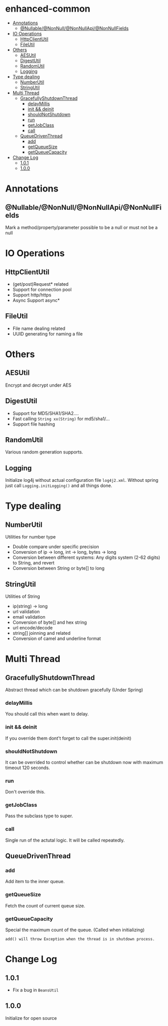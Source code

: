 enhanced-common
===

- [Annotations](#annotations)
	- [@Nullable/@NonNull/@NonNullApi/@NonNullFields](#nullablenonnullnonnullapinonnullfields)
- [IO Operations](#io-operations)
	- [HttpClientUtil](#httpclientutil)
	- [FileUtil](#fileutil)
- [Others](#others)
	- [AESUtil](#aesutil)
	- [DigestUtil](#digestutil)
	- [RandomUtil](#randomutil)
	- [Logging](#logging)
- [Type dealing](#type-dealing)
	- [NumberUtil](#numberutil)
	- [StringUtil](#stringutil)
- [Multi Thread](#multi-thread)
	- [GracefullyShutdownThread](#gracefullyshutdownthread)
		- [delayMillis](#delaymillis)
		- [init && deinit](#init--deinit)
		- [shouldNotShutdown](#shouldnotshutdown)
		- [run](#run)
		- [getJobClass](#getjobclass)
		- [call](#call)
	- [QueueDrivenThread](#queuedriventhread)
		- [add](#add)
		- [getQueueSize](#getQueueSize)
		- [getQueueCapacity](#getQueueCapacity)
- [Change Log](#change-log)
	- [1.0.1](#101)
	- [1.0.0](#100)

# Annotations

## @Nullable/@NonNull/@NonNullApi/@NonNullFields
Mark a method/property/parameter possible to be a null or must not be a null

# IO Operations
## HttpClientUtil
* (get/post)Request* related
* Support for connection pool
* Support http/https
* Async Support async*

## FileUtil
* File name dealing related
* UUID generating for naming a file

# Others
## AESUtil
Encrypt and decrypt under AES

## DigestUtil
* Support for MD5/SHA1/SHA2....
* Fast calling `String xx(String)` for md5/sha1/...
* Support file hashing

## RandomUtil
Various random generation supports.

## Logging
Initialize log4j without actual configuration file `log4j2.xml`.
Without spring just call `Logging.initLogging()` and all things done.

# Type dealing
## NumberUtil
Utilities for number type  
* Double compare under specific precision
* Conversion of ip -> long, int -> long, bytes -> long
* Conversion between different systems: Any digits system (2-62 digits) to String, and revert
* Conversion between String or byte[] to long

## StringUtil
Utilities of String  
* ip(string) -> long
* url validation
* email validation
* Conversion of byte[] and hex string
* url encode/decode
* string[] joinning and related
* Conversion of camel and underline format

# Multi Thread
## GracefullyShutdownThread
Abstract thread which can be shutdown gracefully (Under Spring)

### delayMillis
You should call this when want to delay.

### init && deinit
If you override them dont't forget to call the super.init(deinit)

### shouldNotShutdown
It can be overrided to control whether can be shutdown now with maximum timeout 120 seconds.

### run
Don't override this.

### getJobClass
Pass the subclass type to super.

### call
Single run of the actutal logic. It will be called repeatedly.

## QueueDrivenThread

### add
Add item to the inner queue.

### getQueueSize
Fetch the count of current queue size.

### getQueueCapacity
Special the maximum count of the queue. (Called when initializing)

```
add() will throw Exception when the thread is in shutdown process.
```

# Change Log
## 1.0.1
* Fix a bug in `BeansUtil`

## 1.0.0
Initialize for open source


